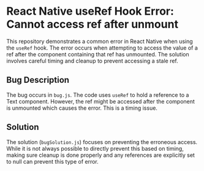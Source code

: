 # React Native useRef Hook Error: Cannot access ref after unmount

This repository demonstrates a common error in React Native when using the `useRef` hook.  The error occurs when attempting to access the value of a ref after the component containing that ref has unmounted.  The solution involves careful timing and cleanup to prevent accessing a stale ref.

## Bug Description

The bug occurs in `bug.js`.  The code uses `useRef` to hold a reference to a Text component.  However, the ref might be accessed after the component is unmounted which causes the error.  This is a timing issue.

## Solution

The solution (`bugSolution.js`) focuses on preventing the erroneous access.  While it is not always possible to directly prevent this based on timing, making sure cleanup is done properly and any references are explicitly set to null can prevent this type of error.